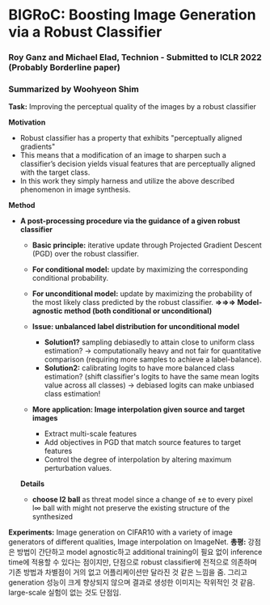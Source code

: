 # BIGRoC: Boosting Image Generation via a Robust Classifier
### Roy Ganz and Michael Elad, Technion - Submitted to ICLR 2022 (Probably Borderline paper)
### Summarized by Woohyeon Shim

**Task:** Improving the perceptual quality of the images by a robust classifier

**Motivation**
* Robust classifier has a property that exhibits "perceptually aligned gradients"	
* This means that a modification of an image to sharpen such a classifier’s decision yields visual features that are perceptually aligned with the target class.
* In this work they simply harness and utilize the above described phenomenon in image synthesis.
	
**Method**	
* **A post-processing procedure via the guidance of a given robust classifier**
  * **Basic principle:** iterative update through Projected Gradient Descent (PGD) over the robust classifier.
  * **For conditional model:** update by maximizing the corresponding conditional probability.
  * **For unconditional model:** update by maximizing the probability of the most likely class predicted by the robust classifier.
	**⇒⇒⇒ Model-agnostic method (both conditional or unconditional)**
		
  * **Issue: unbalanced label distribution for unconditional model**
    * **Solution1?** sampling debiasedly to attain close to uniform class estimation? → computationally heavy and not fair for quantitative comparison (requiring more samples to achieve a label-balance).
    * **Solution2:** calibrating logits to have more balanced class estimation? (shift classifier's logits to have the same mean logits value across all classes) → debiased logits can make unbiased class estimation!
	
  * **More application: Image interpolation given source and target images**
    * Extract multi-scale features
    * Add objectives in PGD that match source features to target features
    * Control the degree of interpolation by altering maximum perturbation values.
  
  **Details**			
    * **choose l2 ball** as threat model since a change of ±e to every pixel l∞ ball with might not preserve the existing structure of the synthesized

**Experiments:** Image generation on CIFAR10 with a variety of image generators of different qualities, Image interpolation on ImageNet.
**총평:** 강점은 방법이 간단하고 model agnostic하고 additional training이 필요 없이 inference time에 적용할 수 있다는 점이지만, 단점으로 robust classifier에 전적으로 의존하며 기존 방법과 차별점이 거의 없고 어플리케이션만 달라진 것 같은 느낌을 줌. 그리고 generation 성능이 크게 향상되지 않으며 결과로 생성한 이미지는 작위적인 것 같음. large-scale 실험이 없는 것도 단점임.

